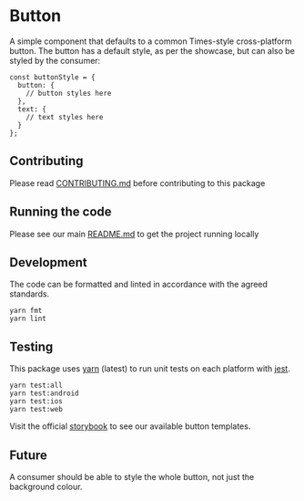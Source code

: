 # Button

A simple component that defaults to a common Times-style cross-platform button.
The button has a default style, as per the showcase, but can also be styled by
the consumer:

```
const buttonStyle = {
  button: {
    // button styles here
  },
  text: {
    // text styles here
  }
};
```

## Contributing

Please read [CONTRIBUTING.md](./CONTRIBUTING.md) before contributing to this
package

## Running the code

Please see our main [README.md](../README.md) to get the project running locally

## Development

The code can be formatted and linted in accordance with the agreed standards.

```
yarn fmt
yarn lint
```

## Testing

This package uses [yarn](https://yarnpkg.com) (latest) to run unit tests on each
platform with [jest](https://facebook.github.io/jest/).

```
yarn test:all
yarn test:android
yarn test:ios
yarn test:web
```

Visit the official
[storybook](http://components.thetimes.co.uk/?knob-Size%20of%20ad%20placeholder%3A=default&knob-Button%20width%3A%20=200&knob-Button%20title%3A=submit&selectedKind=Primitives%2FButton&selectedStory=Button&full=0&addons=1&stories=1&panelRight=0&addonPanel=storybooks%2Fstorybook-addon-knobs)
to see our available button templates.

## Future

A consumer should be able to style the whole button, not just the background
colour.

